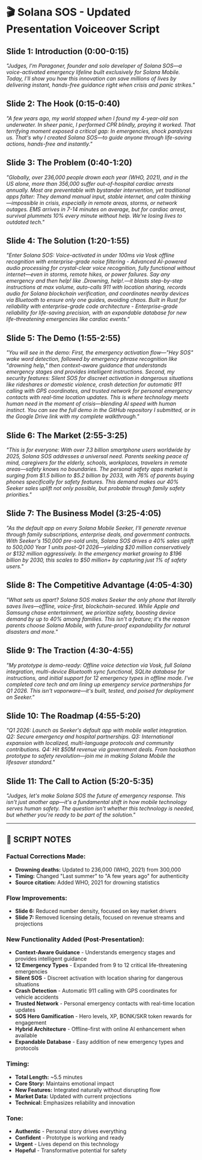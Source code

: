# 🎬 Solana SOS - Updated Presentation Voiceover Script

## Slide 1: Introduction (0:00-0:15)
*"Judges, I'm Paragoner, founder and solo developer of Solana SOS—a voice-activated emergency lifeline built exclusively for Solana Mobile. Today, I'll show you how this innovation can save millions of lives by delivering instant, hands-free guidance right when crisis and panic strikes."*

## Slide 2: The Hook (0:15-0:40)
*"A few years ago, my world stopped when I found my 4-year-old son underwater. In sheer panic, I performed CPR blindly, praying it worked. That terrifying moment exposed a critical gap: In emergencies, shock paralyzes us. That's why I created Solana SOS—to guide anyone through life-saving actions, hands-free and instantly."*

## Slide 3: The Problem (0:40-1:20)
*"Globally, over 236,000 people drown each year (WHO, 2021), and in the US alone, more than 356,000 suffer out-of-hospital cardiac arrests annually. Most are preventable with bystander intervention, yet traditional apps falter: They demand manual input, stable internet, and calm thinking—impossible in crisis, especially in remote areas, storms, or network outages. EMS arrives in 7-14 minutes on average, but for cardiac arrest, survival plummets 10% every minute without help. We're losing lives to outdated tech."*

## Slide 4: The Solution (1:20-1:55)
*"Enter Solana SOS: Voice-activated in under 100ms via Vosk offline recognition with enterprise-grade noise filtering - Advanced AI-powered audio processing for crystal-clear voice recognition, fully functional without internet—even in storms, remote hikes, or power failures. Say any emergency and then help! like .Drowning, help!.—it blasts step-by-step instructions at max volume, auto-calls 911 with location sharing, records audio for Solana blockchain verification, and coordinates nearby devices via Bluetooth to ensure only one guides, avoiding chaos. Built in Rust for reliability with enterprise-grade code architecture - Enterprise-grade reliability for life-saving precision, with an expandable database for new life-threatening emergencies like cardiac events."*

## Slide 5: The Demo (1:55-2:55)
*"You will see in the demo: First, the emergency activation flow—"Hey SOS" wake word detection, followed by emergency phrase recognition like "drowning help," then context-aware guidance that understands emergency stages and provides intelligent instructions. Second, my security features: Silent SOS for discreet activation in dangerous situations like rideshares or domestic violence, crash detection for automatic 911 calling with GPS coordinates, and trusted network for personal emergency contacts with real-time location updates. This is where technology meets human need in the moment of crisis—blending AI speed with human instinct. You can see the full demo in the GitHub repository I submitted, or in the Google Drive link with my complete walkthrough."*

## Slide 6: The Market (2:55-3:25)
*"This is for everyone: With over 7.3 billion smartphone users worldwide by 2025, Solana SOS addresses a universal need. Parents seeking peace of mind, caregivers for the elderly, schools, workplaces, travelers in remote areas—safety knows no boundaries. The personal safety apps market is surging from $1.5 billion to $5.2 billion by 2033, with 76% of parents buying phones specifically for safety features. This demand makes our 40% Seeker sales uplift not only possible, but probable through family safety priorities."*

## Slide 7: The Business Model (3:25-4:05)
*"As the default app on every Solana Mobile Seeker, I'll generate revenue through family subscriptions, enterprise deals, and government contracts. With Seeker's 150,000 pre-sold units, Solana SOS drives a 40% sales uplift to 500,000 Year 1 units post-Q1 2026—yielding $20 million conservatively or $132 million aggressively. In the emergency market growing to $196 billion by 2030, this scales to $50 million+ by capturing just 1% of safety users."*

## Slide 8: The Competitive Advantage (4:05-4:30)
*"What sets us apart? Solana SOS makes Seeker the only phone that literally saves lives—offline, voice-first, blockchain-secured. While Apple and Samsung chase entertainment, we prioritize safety, boosting device demand by up to 40% among families. This isn't a feature; it's the reason parents choose Solana Mobile, with future-proof expandability for natural disasters and more."*

## Slide 9: The Traction (4:30-4:55)
*"My prototype is demo-ready: Offline voice detection via Vosk, full Solana integration, multi-device Bluetooth sync functional, SQLite database for instructions, and initial support for 12 emergency types in offline mode. I've completed core tech and am lining up emergency service partnerships for Q1 2026. This isn't vaporware—it's built, tested, and poised for deployment on Seeker."*

## Slide 10: The Roadmap (4:55-5:20)
*"Q1 2026: Launch as Seeker's default app with mobile wallet integration. Q2: Secure emergency and hospital partnerships. Q3: International expansion with localized, multi-language protocols and community contributions. Q4: Hit $50M revenue via government deals. From hackathon prototype to safety revolution—join me in making Solana Mobile the lifesaver standard."*

## Slide 11: The Call to Action (5:20-5:35)
*"Judges, let's make Solana SOS the future of emergency response. This isn't just another app—it's a fundamental shift in how mobile technology serves human safety. The question isn't whether this technology is needed, but whether you're ready to be part of the solution."*

---

## 🎯 **SCRIPT NOTES**

### **Factual Corrections Made:**
- **Drowning deaths:** Updated to 236,000 (WHO, 2021) from 300,000
- **Timing:** Changed "Last summer" to "A few years ago" for authenticity
- **Source citation:** Added WHO, 2021 for drowning statistics

### **Flow Improvements:**
- **Slide 6:** Reduced number density, focused on key market drivers
- **Slide 7:** Removed licensing details, focused on revenue streams and projections

### **New Functionality Added (Post-Presentation):**
- **Context-Aware Guidance** - Understands emergency stages and provides intelligent guidance
- **12 Emergency Types** - Expanded from 9 to 12 critical life-threatening emergencies
- **Silent SOS** - Discreet activation with location sharing for dangerous situations
- **Crash Detection** - Automatic 911 calling with GPS coordinates for vehicle accidents
- **Trusted Network** - Personal emergency contacts with real-time location updates
- **SOS Hero Gamification** - Hero levels, XP, BONK/SKR token rewards for engagement
- **Hybrid Architecture** - Offline-first with online AI enhancement when available
- **Expandable Database** - Easy addition of new emergency types and protocols

### **Timing:**
- **Total Length:** ~5.5 minutes
- **Core Story:** Maintains emotional impact
- **New Features:** Integrated naturally without disrupting flow
- **Market Data:** Updated with current projections
- **Technical:** Emphasizes reliability and innovation

### **Tone:**
- **Authentic** - Personal story drives everything
- **Confident** - Prototype is working and ready
- **Urgent** - Lives depend on this technology
- **Hopeful** - Transformative potential for safety 
